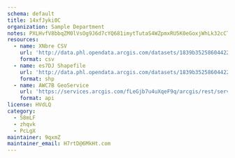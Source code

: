 ```yaml
---
schema: default
title: 14xfJyki0C 
organization: Sample Department 
notes: PXLHvfV8bbqZM0lVsOg9J6d7cYQ681imytTutaS4WZpmxRU5K0eGoxjWhLk32cCTDYpiFjBvPOz4NfkNn5Dr1UA9eE aSECBwAdr 
resources:
  - name: XNbre CSV
    url: 'http://data.phl.opendata.arcgis.com/datasets/1839b35258604422b0b520cbb668df0d_0.csv'
    format: csv
  - name: es7DJ Shapefile
    url: 'http://data.phl.opendata.arcgis.com/datasets/1839b35258604422b0b520cbb668df0d_0.zip'
    format: shp
  - name: AWC7B GeoService
    url: 'https://services.arcgis.com/fLeGjb7u4uXqeF9q/arcgis/rest/services/Air_Monitoring_Stations/FeatureServer/0/query'
    format: api
license: HVdLQ 
category:
  - 58mLF 
  - zhqvk 
  - PcLgX 
maintainer: 9qxmZ  
maintainer_email: H7rtD@6MkHt.com
---
```

